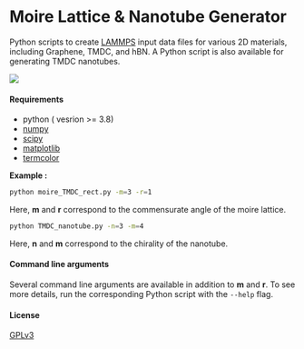 # Moire Lattice & Nanotube Generator
Python scripts to create [LAMMPS](https://docs.lammps.org/2001/data_format.html) input data files for various 2D materials, including Graphene, TMDC, and hBN. 
A Python script is also available for generating TMDC nanotubes.

![](./image.png)

#### Requirements
- python ( vesrion >= 3.8)
- [numpy](https://pypi.org/project/numpy/)
- [scipy](https://pypi.org/project/scipy/)
- [matplotlib](https://pypi.org/project/matplotlib/) 
- [termcolor](https://pypi.org/project/termcolor/)

**Example :**
```sh
python moire_TMDC_rect.py -m=3 -r=1
```
Here, **m** and **r** correspond to the commensurate angle of the moire lattice.

```sh
python TMDC_nanotube.py -n=3 -m=4
```
Here, **n** and **m** correspond to the chirality of the nanotube.

#### Command line arguments
Several command line arguments are available in addition to **m** and **r**. To see more details, run the corresponding Python script with the ```--help``` flag.

#### License

[GPLv3](https://www.gnu.org/licenses/gpl-3.0.en.html)
